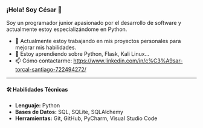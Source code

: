 ### ¡Hola! Soy César 👋

Soy un programador junior apasionado por el desarrollo de software y actualmente estoy especializándome en Python.

- 🔭 Actualmente estoy trabajando en mis proyectos personales para mejorar mis habilidades.
- 🌱 Estoy aprendiendo sobre Python, Flask, Kali Linux...
- 📫 Cómo contactarme: https://www.linkedin.com/in/c%C3%A9sar-torcal-santiago-722494272/

---

#### 🛠️ Habilidades Técnicas

- **Lenguaje:** Python
- **Bases de Datos:** SQL, SQLite, SQLAlchemy
- **Herramientas:** Git, GitHub, PyCharm, Visual Studio Code
